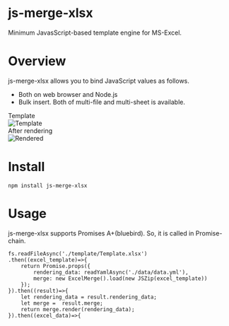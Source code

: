 # js-merge-xlsx
Minimum JavasScript-based template engine for MS-Excel.  

# Overview

js-merge-xlsx allows you to bind JavaScript values as follows.  

- Both on web browser and Node.js
- Bulk insert. Both of multi-file and multi-sheet is available.

Template  
![Template](https://raw.githubusercontent.com/hagasatoshi/js-merge-xlsx/master/image/before2.png)  
After rendering  
![Rendered](https://raw.githubusercontent.com/hagasatoshi/js-merge-xlsx/master/image/after.png)  

# Install

```
npm install js-merge-xlsx
```

# Usage

js-merge-xlsx supports Promises A+(bluebird). So, it is called in Promise-chain.

```
fs.readFileAsync('./template/Template.xlsx')
.then((excel_template)=>{
    return Promise.props({
        rendering_data: readYamlAsync('./data/data.yml'),
        merge: new ExcelMerge().load(new JSZip(excel_template))
    });
}).then((result)=>{
    let rendering_data = result.rendering_data;
    let merge =  result.merge;
    return merge.render(rendering_data);
}).then((excel_data)=>{
```



